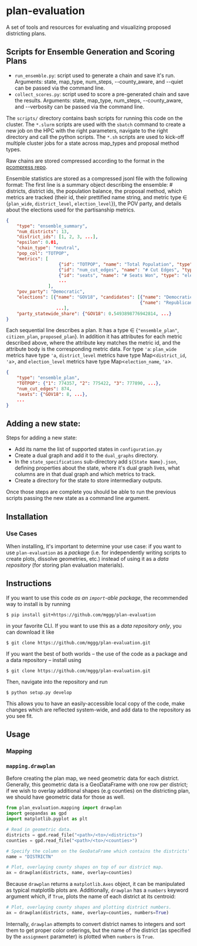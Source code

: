 # plan-evaluation
A set of tools and resources for evaluating and visualizing proposed districting plans.

## Scripts for Ensemble Generation and Scoring Plans

* `run_ensemble.py`: script used to generate a chain and save it's run.  Arguments: state, map_type, num_steps, --county_aware, and --quiet can be passed via the command line.
* `collect_scores.py`: script used to score a pre-generated chain and save the results.  Arguments: state, map_type, num_steps, --county_aware, and --verbosity can be passed via the command line.

The `scripts/` directory contains bash scripts for running this code on the cluster. The `*.slurm` scripts are used with the `sbatch` command to create a new job on the HPC with the right parameters, navigate to the right directory and call the python scripts.  The `*.sh` scripts are used to kick-off multiple cluster jobs for a state across map_types and proposal method types.

Raw chains are stored compressed according to the format in the [pcompress repo](https://github.com/InnovativeInventor/pcompress).

Ensemble statistics are stored as a compressed jsonl file with the following format:
The first line is a summary object describing the ensemble: # districts, 
district ids, the population balance, the proposal method, which metrics are tracked (their id, their prettified name string, and metric type $\in$ {`plan_wide`, `district_level`, `election_level`}), the POV party, and details about the elections used for the partisanship metrics.

```json
{
    "type": "ensemble_summary", 
    "num_districts": 13, 
    "district_ids": [1, 2, 3, ...], 
    "epsilon": 0.01, 
    "chain_type": "neutral", 
    "pop_col": "TOTPOP", 
    "metrics": [
                    {"id": "TOTPOP", "name": "Total Population", "type": "district_level"},
                    {"id": "num_cut_edges", "name": "# Cut Edges", "type": "plan_wide"},
                    {"id": "seats", "name": "# Seats Won", "type": "election_level"},
                    ...
                ], 
    "pov_party": "Democratic", 
    "elections": [{"name": "GOV18", "candidates": [{"name": "Democratic", "key": "GOV18D"},
                                                   {"name": "Republican", "key": "GOV18R"}]},
                   ...], 
    "party_statewide_share": {"GOV18": 0.5493898776942814, ...}
}
```

Each sequential line describes a plan.  It has a type $\in$ {`"ensemble_plan"`, `citizen_plan`, `proposed_plan`}.  In addition it has attributes for each metric described above, where the attribute key matches the metric id, and the attribute body is the corresponding metric data.  For type `'a`: `plan_wide` metrics have type `'a`, `district_level` metrics have type Map<`district_id`, `'a`>, and `election_level` metrics have type Map<`election_name`, `'a`>.

```json
{
    "type": "ensemble_plan", 
    "TOTPOP": {"1": 774357, "2": 775422, "3": 777890, ...},
    "num_cut_edges": 874,
    "seats": {"GOV18": 8, ...},
    ...
}
```

## Adding a new state:

Steps for adding a new state:
* Add its name the list of supported states in `configuration.py`
* Create a dual graph and add it to the `dual_graphs` directory.
* In the `state_specifications` sub-directory add `${State Name}.json`, defining properties about the state, where it's dual graph lives, what columns are in that dual graph and which metrics to track.
* Create a directory for the state to store intermediary outputs.

Once those steps are complete you should be able to run the previous scripts passing the new state as a command line argument.

## Installation
### Use Cases
When installing, it's important to determine your use case: if you want to use
`plan-evaluation` as a _package_ (i.e. for independently writing scripts to
create plots, dissolve geometries, etc.) instead of using it as a _data repository_
(for storing plan evaluation materials).

## Instructions
If you want to use this code _as an `import`-able package_, the recommended way
to install is by running
```
$ pip install git+https://github.com/mggg/plan-evaluation
```
in your favorite CLI. If you want to use this as a _data repository only_, you
can download it like
```
$ git clone https://github.com/mggg/plan-evaluation.git
```
If you want the best of both worlds – the use of the code as a package and a
data repository – install using
```
$ git clone https://github.com/mggg/plan-evaluation.git
```
Then, navigate into the repository and run
```
$ python setup.py develop
```
This allows you to have an easily-accessible local copy of the code, make
changes which are reflected system-wide, and add data to the repository as you see fit.

## Usage
### Mapping
### `mapping.drawplan`
Before creating the plan map, we need geometric data for each district.
Generally, this geometric data is a GeoDataFrame with one row per district;
if we wish to overlay additional shapes (e.g counties) on the districting plan,
we should have geometric data for those as well.

```python
from plan_evaluation.mapping import drawplan
import geopandas as gpd
import matplotlib.pyplot as plt

# Read in geometric data.
districts = gpd.read_file("<path>/<to>/<districts>")
counties = gpd.read_file("<path>/<to>/<counties>")

# Specify the column on the GeoDataFrame which contains the districts' names.
name = "DISTRICTN"

# Plot, overlaying county shapes on top of our district map.
ax = drawplan(districts, name, overlay=counties)
```

Because `drawplan` returns a `matplotlib.Axes` object, it can be manipulated as
typical matplotlib plots are. Additionally, `drawplan` has a `numbers` keyword
argument which, if `True`, plots the name of each district at its centroid:

```python
# Plot, overlaying county shapes and plotting district numbers.
ax = drawplan(districts, name, overlay=counties, numbers=True)
```

Internally, `drawplan` attempts to convert district names to integers and sort
them to get proper color orderings, but the name of the district (as specified
by the `assignment` parameter) is plotted when `numbers` is `True`.
